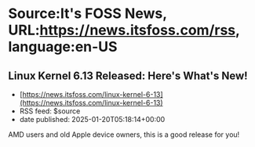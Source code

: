 # Source:It's FOSS News, URL:https://news.itsfoss.com/rss, language:en-US

## Linux Kernel 6.13 Released: Here's What's New!
 - [https://news.itsfoss.com/linux-kernel-6-13](https://news.itsfoss.com/linux-kernel-6-13)
 - RSS feed: $source
 - date published: 2025-01-20T05:18:14+00:00

AMD users and old Apple device owners, this is a good release for you!

